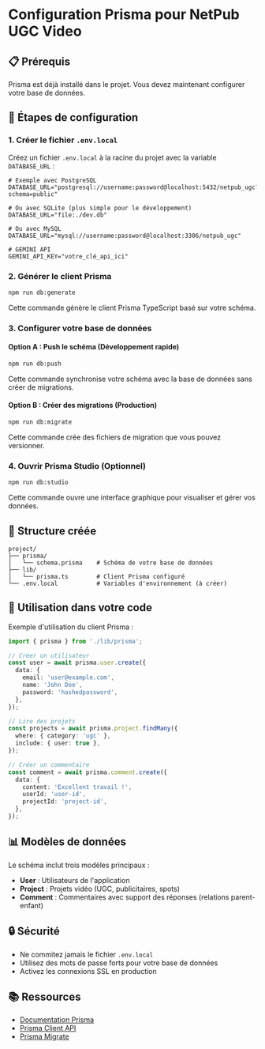 # Configuration Prisma pour NetPub UGC Video

## 📋 Prérequis

Prisma est déjà installé dans le projet. Vous devez maintenant configurer votre base de données.

## 🚀 Étapes de configuration

### 1. Créer le fichier `.env.local`

Créez un fichier `.env.local` à la racine du projet avec la variable `DATABASE_URL` :

```env
# Exemple avec PostgreSQL
DATABASE_URL="postgresql://username:password@localhost:5432/netpub_ugc?schema=public"

# Ou avec SQLite (plus simple pour le développement)
DATABASE_URL="file:./dev.db"

# Ou avec MySQL
DATABASE_URL="mysql://username:password@localhost:3306/netpub_ugc"

# GEMINI API
GEMINI_API_KEY="votre_clé_api_ici"
```

### 2. Générer le client Prisma

```bash
npm run db:generate
```

Cette commande génère le client Prisma TypeScript basé sur votre schéma.

### 3. Configurer votre base de données

#### Option A : Push le schéma (Développement rapide)
```bash
npm run db:push
```
Cette commande synchronise votre schéma avec la base de données sans créer de migrations.

#### Option B : Créer des migrations (Production)
```bash
npm run db:migrate
```
Cette commande crée des fichiers de migration que vous pouvez versionner.

### 4. Ouvrir Prisma Studio (Optionnel)

```bash
npm run db:studio
```

Cette commande ouvre une interface graphique pour visualiser et gérer vos données.

## 📁 Structure créée

```
project/
├── prisma/
│   └── schema.prisma    # Schéma de votre base de données
├── lib/
│   └── prisma.ts        # Client Prisma configuré
└── .env.local           # Variables d'environnement (à créer)
```

## 🔧 Utilisation dans votre code

Exemple d'utilisation du client Prisma :

```typescript
import { prisma } from './lib/prisma';

// Créer un utilisateur
const user = await prisma.user.create({
  data: {
    email: 'user@example.com',
    name: 'John Doe',
    password: 'hashedpassword',
  },
});

// Lire des projets
const projects = await prisma.project.findMany({
  where: { category: 'ugc' },
  include: { user: true },
});

// Créer un commentaire
const comment = await prisma.comment.create({
  data: {
    content: 'Excellent travail !',
    userId: 'user-id',
    projectId: 'project-id',
  },
});
```

## 📊 Modèles de données

Le schéma inclut trois modèles principaux :

- **User** : Utilisateurs de l'application
- **Project** : Projets vidéo (UGC, publicitaires, spots)
- **Comment** : Commentaires avec support des réponses (relations parent-enfant)

## 🔒 Sécurité

- Ne commitez jamais le fichier `.env.local` 
- Utilisez des mots de passe forts pour votre base de données
- Activez les connexions SSL en production

## 📚 Ressources

- [Documentation Prisma](https://www.prisma.io/docs)
- [Prisma Client API](https://www.prisma.io/docs/reference/api-reference/prisma-client-reference)
- [Prisma Migrate](https://www.prisma.io/docs/guides/migrate)

